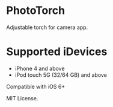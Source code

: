 PhotoTorch
==========

Adjustable torch for camera app.

Supported iDevices
==========

- iPhone 4 and above
- iPod touch 5G (32/64 GB) and above

Compatible with iOS 6+

MIT License.
